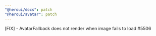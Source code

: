 ```yaml
---
"@heroui/docs": patch
"@heroui/avatar": patch
---
```


[FIX] - AvatarFallback does not render when image fails to load #5506 